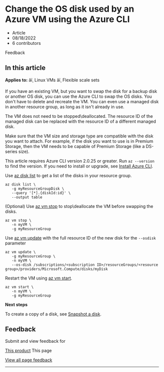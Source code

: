 # Change the OS disk used by an Azure VM using the Azure CLI

* Article
* 08/18/2022
* 6 contributors

Feedback

## In this article

**Applies to:** âï¸ Linux VMs âï¸ Flexible scale sets

If you have an existing VM, but you want to swap the disk for a backup disk or another OS disk, you can use the Azure CLI to swap the OS disks. You don't have to delete and recreate the VM. You can even use a managed disk in another resource group, as long as it isn't already in use.

The VM does not need to be stopped\deallocated. The resource ID of the managed disk can be replaced with the resource ID of a different managed disk.

Make sure that the VM size and storage type are compatible with the disk you want to attach. For example, if the disk you want to use is in Premium Storage, then the VM needs to be capable of Premium Storage (like a DS-series size).

This article requires Azure CLI version 2.0.25 or greater. Run `az --version` to find the version. If you need to install or upgrade, see [Install Azure CLI](/en-us/cli/azure/install-azure-cli).

Use [az disk list](/en-us/cli/azure/disk) to get a list of the disks in your resource group.

```
az disk list \
   -g myResourceGroupDisk \
   --query '[*].{diskId:id}' \
   --output table

```

(Optional) Use [az vm stop](/en-us/cli/azure/vm) to stop\deallocate the VM before swapping the disks.

```
az vm stop \
   -n myVM \
   -g myResourceGroup

```

Use [az vm update](/en-us/cli/azure/vm#az-vm-update) with the full resource ID of the new disk for the `--osdisk` parameter

```
az vm update \
   -g myResourceGroup \
   -n myVM \
   --os-disk /subscriptions/<subscription ID>/resourceGroups/<resource group>/providers/Microsoft.Compute/disks/myDisk 

```

Restart the VM using [az vm start](/en-us/cli/azure/vm).

```
az vm start \
   -n myVM \
   -g myResourceGroup

```

**Next steps**

To create a copy of a disk, see [Snapshot a disk](snapshot-copy-managed-disk).

## Feedback

Submit and view feedback for

[This product](https://feedback.azure.com/d365community/forum/ec2f1827-be25-ec11-b6e6-000d3a4f0f1c)
This page

[View all page feedback](https://github.com/MicrosoftDocs/azure-docs/issues)

---
